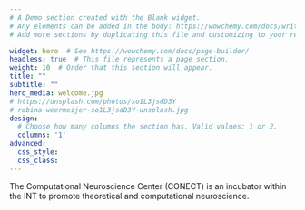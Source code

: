 ```yaml
---
# A Demo section created with the Blank widget.
# Any elements can be added in the body: https://wowchemy.com/docs/writing-markdown-latex/
# Add more sections by duplicating this file and customizing to your requirements.

widget: hero  # See https://wowchemy.com/docs/page-builder/
headless: true  # This file represents a page section.
weight: 10  # Order that this section will appear.
title: ""
subtitle: ""
hero_media: welcome.jpg
# https://unsplash.com/photos/so1L3jsdD3Y
# robina-weermeijer-so1L3jsdD3Y-unsplash.jpg
design:
  # Choose how many columns the section has. Valid values: 1 or 2.
  columns: '1'
advanced:
  css_style:
  css_class:
---
```


The Computational Neuroscience Center (CONECT) is an incubator within the INT to promote theoretical and computational neuroscience. 
